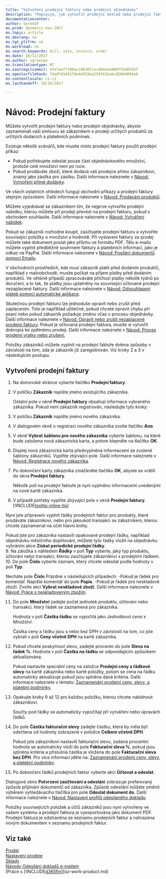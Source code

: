 ```yaml
---
title: "Vytvoření prodejní faktury nebo prodejní objednávky"
description: "Popisuje, jak vytvořit prodejní doklad nebo prodejní fakturu nebo objednávku prodeje, abyste zaznamenali vaši dohodu se zákazníkem o prodeji produktů za určitých podmínek."
documentationcenter: 
author: SorenGP
ms.prod: dynamics-nav-2017
ms.topic: article
ms.devlang: na
ms.tgt_pltfrm: na
ms.workload: na
ms.search.keywords: bill, sale, invoice, order
ms.date: 10/11/2017
ms.author: sgroespe
ms.translationtype: HT
ms.sourcegitcommit: 4fefaef7380ac10836fcac404eea006f55d8556f
ms.openlocfilehash: 7da07d1491fde4e555ea259f61babc02664094a8
ms.contentlocale: cs-cz
ms.lasthandoff: 10/16/2017

---
```

# <a name="how-to-invoice-sales"></a>Návod: Prodejní faktury
Můžete vytvořit prodejní faktury nebo prodejní objednávky, abyste zaznamenali vaši smlouvu se zákazníkem o prodeji určitých produktů za určitých dodacích a platebních podmínek.  

Existuje několik scénářů, kde musíte místo prodejní faktury použít prodejní příkaz:  

* Pokud potřebujete odeslat pouze část objednávkového množství, protože celé množství není po ruce.  
* Pokud prodáváte zboží, které dodává váš prodejce přímo zákazníkovi, známý jako zásilka pro zásilku. Další informace naleznete v [Návod: Vytvoření přímé dodávky](sales-how-drop-shipment.md).  

Ve všech ostatních ohledech fungují obchodní příkazy a prodejní faktury stejným způsobem. Další informace naleznete v [Návod: Prodávání produktů](sales-how-sell-products.md).

Můžete vyjednávat se zákazníkem tím, že nejprve vytvoříte prodejní nabídku, kterou můžete při prodeji převést na prodejní fakturu, pokud s obchodem souhlasíte. Další informace naleznete v [Návod: Vytváření nabídek](sales-how-make-offers.md).

Pokud se zákazník rozhodne koupit, zaúčtujete prodejní fakturu a vytvoříte související položky o množství a hodnotě. Při vystavení faktury za prodej můžete také dokument poslat jako přílohu ve formátu PDF. Tělo e-mailu můžete vyplnit předběžně souhrnem faktury a platebních informací, jako je odkaz na PayPal. Další informace naleznete v [Návod: Posílání dokumentů pomocí Emailu](ui-how-send-documents-email.md).

V obchodních prostředích, kde musí zákazník platit před dodáním produktů, například v maloobchodě, musíte počkat na příjem platby před dodáním produktů. Ve většině případů zpracováváte příchozí platby několik týdnů po doručení, a to tak, že platby jsou uplatněny na související účtované prodejní nezaplacené faktury. Další informace naleznete v [Návod: Odsouhlasení plateb pomocí automatické aplikace](receivables-how-reconcile-payments-auto-application.md).

Skutečnou prodejní fakturu lze jednoduše opravit nebo zrušit před zaplacením. Toto je například užitečné, pokud chcete opravit chybu při psaní nebo pokud zákazník požaduje změnu včas v procesu objednávky. Další informace naleznete v [Návod: Opravit  nebo zrušit nezaplacené prodejní faktury](sales-how-correct-cancel-sales-invoice.md). Pokud je účtovaná prodejní faktura, musíte si vytvořit dobropis ke zpětnému prodeji. Další informace naleznete v [Návod: Proces prodejní vratky nebo zrušení.](sales-how-process-sales-returns-cancellations.md)

Položky zákazníků můžete vyplnit na prodejní faktuře dvěma způsoby v závislosti na tom, zda je zákazník již zaregistrován. Viz kroky 2 a 3 v následujícím postupu.

## <a name="to-create-a-sales-invoice"></a>Vytvoření prodejní faktury
1. Na domovské stránce vyberte tlačítko **Prodejní faktury**.  
2. V políčku **Zákazník** napište jméno existujícího zákazníka.

   Ostatní pole v okně **Prodejní faktury** obsahují informace vybraného zákazníka. Pokud není zákazník registrován, následujte tyto kroky:
3. V políčku **Zákazník** napište jméno nového zákazníka.
4. V dialogovém okně o registraci nového zákazníka zvolte tlačítko **Ano**.
5. V okně **Vybrat šablonu pro nového zákazníka** vyberte šablonu, na které bude založena nová zákaznická karta, a potom klepněte na tlačítko **OK**.
6. Displej nová zákaznická karta předvyplněná informacemi ze zvolené šablony zákazníků. Vyplňte zbývající pole. Další informace naleznete v [Návod: Registrace nového zákazníka](sales-how-register-new-customers.md).  
7. Po dokončení karty zákazníka zmáčkněte tlačítko **OK**, abyste se vrátili do okna **Prodejní faktury**.

   Několik polí na prodejní faktuře je nyní vyplněno informacemi uvedenými na nové kartě zákazníka.  
8. V případě potřeby vyplňte zbývající pole v okně **Prodejní faktury**. [!INCLUDE[tooltip-inline-tip](includes/tooltip-inline-tip_md.md)]  

Nyní jste připraveni vyplnit řádky prodejních faktur pro produkty, které prodáváte zákazníkovi, nebo pro jakoukoli transakci se zákazníkem, kterou chcete zaznamenat na účet hlavní knihy.   

Pokud jste pro zákazníka nastavili opakované prodejní řádky, například objednávku měsíčního doplňování, můžete tyto řádky vložit na objednávku vybráním akce **Získat periodické prodejní řádky**.  
9. Na záložka s náhledem **Řádky** v poli **Typ** vyberte, jaký typ produktu, účtování nebo transakci, kterou zaúčtujete zákazníkovi s prodejním řádkem.
10. Do pole **Číslo** vyberte záznam, který chcete odesílat podle hodnoty v poli **Typ**.

 Necháte pole **Číslo** Prázdné v následujících případech: -Pokud je řádek pro komentář. Napište komentář do pole **Popis**.
 -Pokud je řádek pro neskladové zboží. Zvolte akci **Vybrat neskladové zboží**. Další informace naleznete v [Návod: Práce s neskladovaným zbožím](inventory-how-work-nonstock-items.md).

11. Do pole **Množství** zadejte počet jednotek produktu, účtování nebo transakci, který řádek se zaznamená pro zákazníka.  

    Hodnota v poli **Částka řádku** se vypočítá jako *Jednotková cena* x *Množství*.  

    Částka ceny a řádku jsou s nebo bez DPH v závislosti na tom, co jste vybrali v poli **Ceny včetně DPH** na kartě zákazníka.  
12. Pokud chcete poskytnout slevu, zadejte procento do pole **Sleva na řádek %**. Hodnota v poli **Částka na řádku** se odpovídajícím způsobem aktualizována.  

    Pokud nastavíte speciální ceny na záložce **Prodejní ceny a řádkové slevy** na kartě zákazníka nebo kartě položky, potom se cena na řádku automaticky aktualizuje pokud jsou splněna daná kritéria. Další informace naleznete v tématu: [Zaznamenání prodejní ceny, slevy, a platební podmínky](sales-how-record-sales-price-discount-payment-agreements.md).  
13. Opakujte kroky 9 až 12 pro každou položku, kterou chcete nabídnout zákazníkovi.  

    Součty pod řádky se automaticky vypočítají při vytváření nebo úpravách řádků.  
14. Do pole **Částka fakturační slevy** zadejte částku, která by měla být odečtena od hodnoty zobrazené v položce **Celkem včetně DPH**.

    Pokud jste zákazníkovi nastavili fakturační slevu, zadaná procentní hodnota se automaticky vloží do pole **Fakturační sleva %**, pokud jsou splněna kritéria a příslušná částka je vložena do pole **Fakturační sleva bez DPH**. Pro více informací jděte na: [Zaznamenání prodejní ceny, slevy, a platební podmínky](sales-how-record-sales-price-discount-payment-agreements.md).  
15. Po dokončení řádků prodejních faktur vyberte akci **Účtovat a odeslat**.  

Dialogové okno **Potvrzení zaúčtování a odeslání** zobrazuje preferovaný způsob přijímání dokumentů od zákazníka. Způsob odesílání můžete změnit výběrem vyhledávacího tlačítka pro pole **Odeslat dokument do**. Další informace naleznete v [Návod: Nastavení profilů odesílaného dokladu](sales-how-setup-document-send-profiles.md).

Položky souvisejících položek a účtů zákazníků jsou nyní vytvořeny ve vašem systému a prodejní faktura je vyexportována jako dokument PDF. Prodejní faktura je odstraněna ze seznamu prodejních faktur a nahrazena novým dokumentem v seznamu prodejních faktur.

## <a name="see-also"></a>Viz také
[Prodej](sales-manage-sales.md)  
[Nastavení prodeje](sales-setup-sales.md)  
[Sklady](inventory-manage-inventory.md)  
[Návody Odesílání dokladů e-mailem](ui-how-send-documents-email.md)  
[Práce s [!INCLUDE[d365fin](includes/d365fin_md.md)]](ui-work-product.md)

